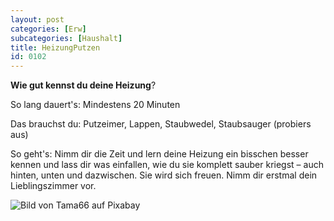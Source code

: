 ```yaml
---
layout: post
categories: [Erw]
subcategories: [Haushalt]
title: HeizungPutzen
id: 0102
---
```

**Wie gut kennst du deine Heizung**? 

So lang dauert's: Mindestens 20 Minuten

Das brauchst du: Putzeimer, Lappen, Staubwedel, Staubsauger (probiers aus)

So geht's: Nimm dir die Zeit und lern deine Heizung ein bisschen besser kennen und lass dir was einfallen, 
wie du sie komplett sauber kriegst – auch hinten, unten und dazwischen. Sie wird sich freuen. Nimm dir erstmal dein Lieblingszimmer vor.

![Bild von Tama66 auf Pixabay](https://cdn.pixabay.com/photo/2019/09/09/19/32/space-4464470__480.jpg)
